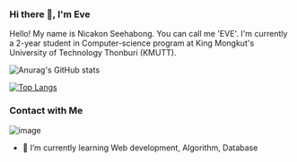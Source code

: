 ### Hi there 👋, I'm Eve
Hello! My name is Nicakon Seehabong. You can call me 'EVE'. I'm currently a 2-year student in Computer-science program at King Mongkut's University of Technology Thonburi (KMUTT).

![Anurag's GitHub stats](https://github-readme-stats.vercel.app/api?username=nichakontae&show_icons=true)


[![Top Langs](https://github-readme-stats.vercel.app/api/top-langs/?username=nichakontae&layout=compact&hide=jupyter%20notebook)](https://github.com/anuraghazra/github-readme-stats)

### Contact with Me
![image]({https://img.shields.io/badge/Microsoft_Outlook-0078D4?style=for-the-badge&logo=microsoft-outlook&logoColor=white})




- 🌱 I’m currently learning Web development, Algorithm, Database
<!--
**nichakontae/nichakontae** is a ✨ _special_ ✨ repository because its `README.md` (this file) appears on your GitHub profile.

Here are some ideas to get you started:



- 🔭 I’m currently working on ...
- 👯 I’m looking to collaborate on ...
- 🤔 I’m looking for help with ...
- 💬 Ask me about ...
- 📫 How to reach me: ...
- 😄 Pronouns: ...
- ⚡ Fun fact: ...
-->
